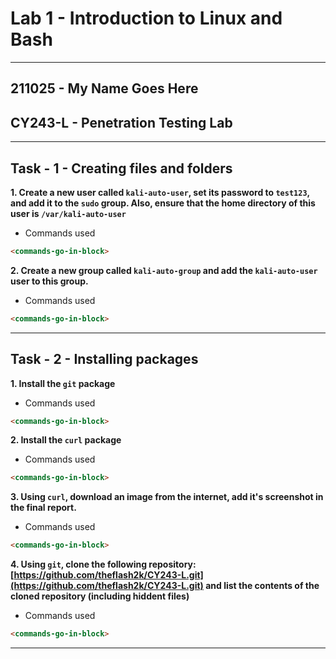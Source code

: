 # Lab 1 - Introduction to Linux and Bash

---

## 211025 - My Name Goes Here

## CY243-L - Penetration Testing Lab

---

## Task - 1 - Creating files and folders

**1. Create a new user called `kali-auto-user`, set its password to `test123`, and add it to the `sudo` group. Also, ensure that the home directory of this user is `/var/kali-auto-user`**

- Commands used

```md
<commands-go-in-block>
```

<Screenshot goes here>

**2. Create a new group called `kali-auto-group` and add the `kali-auto-user` user to this group.**

- Commands used

```md
<commands-go-in-block>
```

<Screenshot goes here>

---

## Task - 2 - Installing packages

**1. Install the `git` package**

- Commands used

```md
<commands-go-in-block>
```

<Screenshot goes here>

**2. Install the `curl` package**

- Commands used

```md
<commands-go-in-block>
```

<Screenshot goes here>

**3. Using `curl`, download an image from the internet, add it's screenshot in the final report.**

- Commands used

```md
<commands-go-in-block>
```

<Screenshot goes here>

**4. Using `git`, clone the following repository: [https://github.com/theflash2k/CY243-L.git](https://github.com/theflash2k/CY243-L.git) and list the contents of the cloned repository (including hiddent files)**

- Commands used

```md
<commands-go-in-block>
```

<Screenshot goes here>

---
